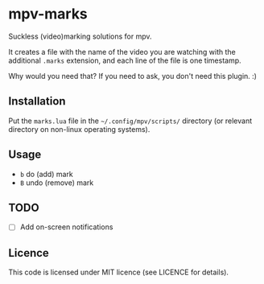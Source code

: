 # mpv-marks

Suckless (video)marking solutions for mpv.

It creates a file with the name of the video you are watching with the additional `.marks` extension, and each line of the file is one timestamp.

Why would you need that? If you need to ask, you don't need this plugin. :)

## Installation

Put the `marks.lua` file in the `~/.config/mpv/scripts/` directory (or relevant directory on non-linux operating systems).

## Usage

- `b` do (add) mark
- `B` undo (remove) mark

## TODO

- [ ] Add on-screen notifications

## Licence

This code is licensed under MIT licence (see LICENCE for details).

